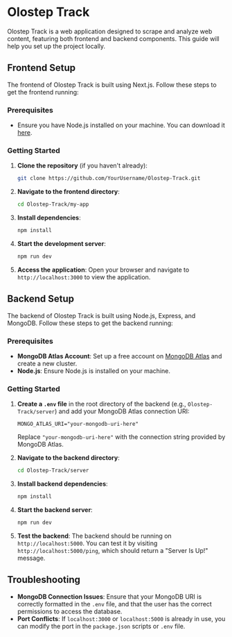 # Olostep Track

Olostep Track is a web application designed to scrape and analyze web content, featuring both frontend and backend components. This guide will help you set up the project locally.

## Frontend Setup

The frontend of Olostep Track is built using Next.js. Follow these steps to get the frontend running:

### Prerequisites

- Ensure you have Node.js installed on your machine. You can download it [here](https://nodejs.org/).

### Getting Started

1. **Clone the repository** (if you haven't already):
    ```bash
    git clone https://github.com/YourUsername/Olostep-Track.git
    ```

2. **Navigate to the frontend directory**:
    ```bash
    cd Olostep-Track/my-app
    ```

3. **Install dependencies**:
    ```bash
    npm install
    ```

4. **Start the development server**:
    ```bash
    npm run dev
    ```

5. **Access the application**:
    Open your browser and navigate to `http://localhost:3000` to view the application.

## Backend Setup

The backend of Olostep Track is built using Node.js, Express, and MongoDB. Follow these steps to get the backend running:

### Prerequisites

- **MongoDB Atlas Account**: Set up a free account on [MongoDB Atlas](https://www.mongodb.com/cloud/atlas) and create a new cluster.
- **Node.js**: Ensure Node.js is installed on your machine.

### Getting Started

1. **Create a `.env` file** in the root directory of the backend (e.g., `Olostep-Track/server`) and add your MongoDB Atlas connection URI:
    ```plaintext
    MONGO_ATLAS_URI="your-mongodb-uri-here"
    ```
   Replace `"your-mongodb-uri-here"` with the connection string provided by MongoDB Atlas.

2. **Navigate to the backend directory**:
    ```bash
    cd Olostep-Track/server
    ```

3. **Install backend dependencies**:
    ```bash
    npm install
    ```

4. **Start the backend server**:
    ```bash
    npm run dev
    ```

5. **Test the backend**:
    The backend should be running on `http://localhost:5000`. You can test it by visiting `http://localhost:5000/ping`, which should return a "Server Is Up!" message.

## Troubleshooting

- **MongoDB Connection Issues**: Ensure that your MongoDB URI is correctly formatted in the `.env` file, and that the user has the correct permissions to access the database.
- **Port Conflicts**: If `localhost:3000` or `localhost:5000` is already in use, you can modify the port in the `package.json` scripts or `.env` file.



